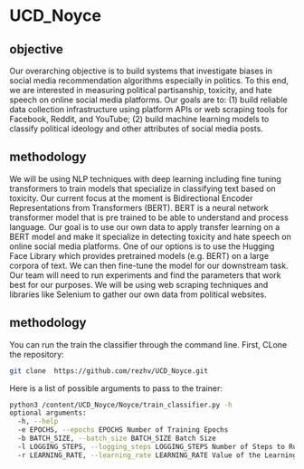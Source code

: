 # UCD_Noyce
## objective
Our overarching objective is to build systems that investigate biases in social media recommendation algorithms especially in politics. To this end, we are interested in measuring political partisanship, toxicity, and hate speech on online social media platforms. Our goals are to: (1) build reliable data collection infrastructure using platform APIs or web scraping tools for Facebook, Reddit, and YouTube; (2) build machine learning models to classify political ideology and other attributes of social media posts. 

## methodology 

We will be using NLP techniques with deep learning including fine tuning transformers to train models that specialize in classifying text based on toxicity. Our current focus at the moment is Bidirectional Encoder Representations from Transformers (BERT). BERT is a neural network transformer model that is pre trained to be able to understand and process language. Our goal is to use our own data to apply transfer learning on a BERT model and make it specialize in detecting toxicity and hate speech on online social media platforms. One of our options is to use the Hugging Face Library which provides pretrained models (e.g. BERT) on a large corpora of text. We can then fine-tune the model for our downstream task. Our team will need to run experiments and find the parameters that work best for our purposes. We will be using web scraping techniques and libraries like Selenium to gather our own data from political websites. 

## methodology 
You can run the train the classifier through the command line. 
First, CLone the repository:
```bash
git clone  https://github.com/rezhv/UCD_Noyce.git
```
Here is a list of possible arguments to pass to the trainer:
```bash
python3 /content/UCD_Noyce/Noyce/train_classifier.py -h 
optional arguments:
  -h, --help           
  -e EPOCHS, --epochs EPOCHS Number of Training Epochs
  -b BATCH_SIZE, --batch_size BATCH_SIZE Batch Size
  -l LOGGING_STEPS, --logging_steps LOGGING_STEPS Number of Steps to Run Evaluation
  -r LEARNING_RATE, --learning_rate LEARNING_RATE Value of the Learning Rate
```
